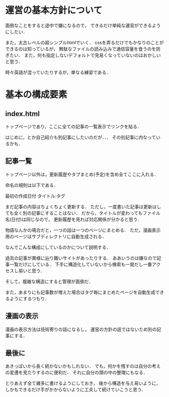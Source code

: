 運営の基本方針について
====================

面倒なことをすると途中で嫌になるので，
できるだけ単純な運営ができるようにしたい．

また，太古レベルの超シンプルhtmlでいく．
cssを弄るだけでもかなりのことができるのは知っているが，
無駄なファイルの読み込みで通信容量を食うのを防ぎたい．
また，何も指定しないデフォルトで見易くなっていないのはおかしいと思う．

時々英語が混っていたりするが，単なる練習である．

基本の構成要素
==============

index.html
-------------

トップページであり，ここに全ての記事の一覧表示でリンクを貼る．

はじめに，とか自己紹介も別記事にしたいのだが．．．
その別記事に内なっているかも．

記事一覧
-----------

トップページ以外は，更新履歴やタブまとめ(予定)を含め全てここに入れる．

命名の規則は以下である．

最初の作成日付 タイトル:タグ

まだ記事の内容はちょくちょく更新する．
ただし，一度書いた記事は更新はしても全く別の記事にすることはない．
だから，タイトルが変わってもファイル名(日付)は同じなので，
更新履歴を見れば対応関係が分かると思う．

物語なんかの場合だと，一つの話は一つのページにまとめる．
ただ，漫画表示用のページはサブディレクトリに自動生成される．

なんでこんな構成にしているのかについて説明する．

過去の記事が異様に辿り難いサイトがあったりする．
ああいうのは嫌なので記事一覧だけにしている．
下手に構造化していないから検索も一発だし一番アクセスし易いと思う．

そして，複雑な構造にすると管理が面倒だ．


また，あまりにも記事数が増えた場合はタグ毎にまとめたページを自動生成できるようにするつもり．

漫画の表示
---------------


漫画の表示方法は技術寄りの話になるし，
運営の方針の話ではないため別の記事にする．


最後に
------------

あきっぽいから長く続かないかもしれない．
でも，何かを残すのは自分の考えの変遷を見たりするのに便利だ．
それに自分の頭の中の整理にもなる．

とりあえず全て雑多に書けるようにしておき，
後から構造を与え易いように，
しかもできるだけ手がかからないように工夫して続けていこうと思う．
